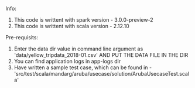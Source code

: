 Info:
1. This code is writtent with spark version - 3.0.0-preview-2
2. This code is writtent with scala version - 2.12.10

Pre-requisits:
1. Enter the data dir value in command line argument as 'data/yellow_tripdata_2018-01.csv' AND PUT THE DATA FILE IN THE DIR
2. You can find application logs in app-logs dir
3. Have written a sample test case, which can be found in - 'src/test/scala/mandarg/aruba/usecase/solution/ArubaUsecaseTest.scala'